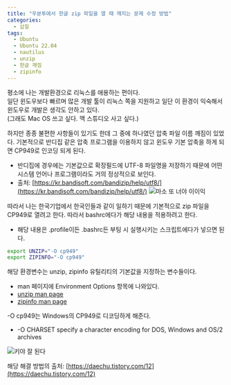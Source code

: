 ```yaml
---
title: "우분투에서 한글 zip 파일을 열 때 깨지는 문제 수정 방법"
categories:
  - 삽질
tags:
  - Ubuntu
  - Ubuntu 22.04
  - nautilus
  - unzip
  - 한글 깨짐
  - zipinfo
---
```

평소에 나는 개발환경으로 리눅스를 애용하는 편이다.  
일단 윈도우보다 빠르며 많은 개발 툴이 리눅스 쪽을 지원하고 일단 이 환경이 익숙해서 윈도우로 개발은 생각도 안하고 있다.  
(그래도 Mac OS 쓰고 싶다. 맥 스튜디오 사고 싶다.)

하지만 종종 불편한 사항들이 있기도 한데 그 중에 하나였던 압축 파일 이름 깨짐이 있었다.
기본적으로 반디집 같은 압축 프로그램을 이용하지 않고 윈도우 기본 압축을 하게 되면 CP949로 인코딩 되게 된다.
- 반디집에 경우에는 기본값으로 확장필드에 UTF-8 파일명을 저장하기 때문에 어떤 시스템 언어나 프로그램이라도 거의 정상적으로 보인다.
- 출처: [https://kr.bandisoft.com/bandizip/help/utf8/](https://kr.bandisoft.com/bandizip/help/utf8/)
![마소 또 너야 이이익]({{"/assets/images/2023-10-24-unzip_ecu_kr/hangul_crash.png"|https://epeng-dev.github.io}})


따라서 나는 한국기업에서 한국인들과 같이 일하기 때문에 기본적으로 zip 파일을 CP949로 열려고 한다. 따라서 bashrc에다가 해당 내용을 적용하려고 한다.
- 해당 내용은 .profile이든 .bashrc든 부팅 시 실행시키는 스크립트에다가 넣으면 된다.  

~~~~ bash
export UNZIP="-O cp949"
export ZIPINFO="-O cp949"
~~~~

해당 환경변수는 unzip, zipinfo 유틸리티의 기본값을 지정하는 변수들이다.
- man 페이지에 Environment Options 항목에 나와있다.
- [unzip man page](https://linux.die.net/man/1/unzip)
- [zipinfo man page](https://linux.die.net/man/1/zipinfo)

-O cp949는 Windows의 CP949로 디코딩하게 해준다.
- -O CHARSET  specify a character encoding for DOS, Windows and OS/2 archives

![키야 잘 된다]({{"/assets/images/2023-10-24-unzip_ecu_kr/hangul_success.png"|https://epeng-dev.github.io}})

해당 해결 방법의 출처: [https://daechu.tistory.com/12](https://daechu.tistory.com/12)